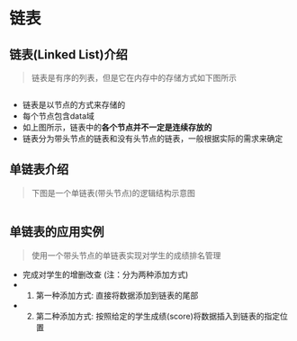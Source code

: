 # 链表

## 链表(Linked List)介绍

> 链表是有序的列表，但是它在内存中的存储方式如下图所示

<img :src="$withBase('/img/0056.png')">

 - 链表是以节点的方式来存储的
 - 每个节点包含data域
 - 如上图所示，链表中的<b>各个节点并不一定是连续存放的</b>
 - 链表分为带头节点的链表和没有头节点的链表，一般根据实际的需求来确定

 ## 单链表介绍
 > 下图是一个单链表(带头节点)的逻辑结构示意图

 <img :src="$withBase('/img/0057.png')">

 ## 单链表的应用实例

> 使用一个带头节点的单链表实现对学生的成绩排名管理

- 完成对学生的增删改查 (注：分为两种添加方式)
- 1. 第一种添加方式: 直接将数据添加到链表的尾部
- 2. 第二种添加方式: 按照给定的学生成绩(score)将数据插入到链表的指定位置

 <img :src="$withBase('/img/0058.png')">